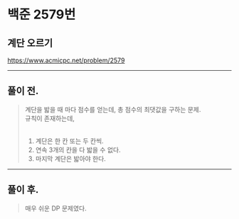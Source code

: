 # 백준 2579번

## 계단 오르기
https://www.acmicpc.net/problem/2579
___
## 풀이 전.
> 계단을 밟을 때 마다 점수를 얻는데, 총 점수의 최댓값을 구하는 문제. </br>
> 규칙이 존재하는데,</br></br>
>   1. 계단은 한 칸 또는 두 칸씩. </br>
>   2. 연속 3개의 칸을 다 밟을 수 없다.</br>
>   3. 마지막 계단은 밟아야 한다.</br>
___

## 풀이 후.
> 매우 쉬운 DP 문제였다.
